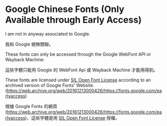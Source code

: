 # Google Chinese Fonts (Only Available through Early Access)
I am not in anyway associated to Google.

我和 Google 絕無關聯。

These fonts can only be accessed through the Google WebFont API or Wayback Machine.

這些字體只能用 Google 的 WebFont Api 或 Wayback Machine 才能用得到。


These fonts are licensed under [SIL Open Font License](http://fonts.gstatic.com/ea/cwtexfangsong/v3/OFL.txt) according to an archived version of Google Fonts' Website. (https://web.archive.org/web/20161213000426/https://fonts.google.com/earlyaccess)

根據 Google Fonts 的網頁 (https://web.archive.org/web/20161213000426/https://fonts.google.com/earlyaccess)，這些字體是用 [SIL Open Font License](http://fonts.gstatic.com/ea/cwtexfangsong/v3/OFL.txt) 授權。
